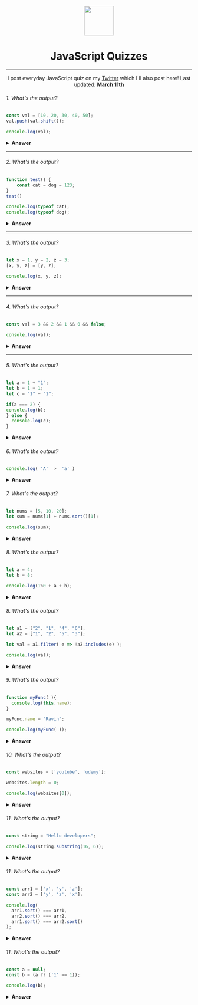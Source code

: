 <div align="center">
  <img height="80" src="https://img.icons8.com/color/480/000000/javascript--v1.png">
  <h1>JavaScript Quizzes</h1>

---
<span>I post everyday JavaScript quiz on my [Twitter](https://twitter.com/ravinwashere) which I'll also post here! Last updated: <a href=#20200612><b>March 11th</b></a> 
</div>

###### 1. What's the output? 

```JavaScript
const val = [10, 20, 30, 40, 50];
val.push(val.shift());

console.log(val);
``` 
<details>
<summary><b>Answer</b></summary>
<p>
Let's break it 

`shift()` → removes the first element and returns the removed element.

`push()` → adds the elements at the end of the array and returns the new length of the array 

`val.shift()` → removes 10
`val.push(10)` → 10 back to array's end

Output: [20, 30, 40, 10]

Credit - [Shan Shah](https://twitter.com/codewithshan)

</p>

</details>

---
###### 2. What's the output? 

```JavaScript
function test() {
    const cat = dog = 123;
}
test()

console.log(typeof cat);
console.log(typeof dog);
``` 

<details>
<summary><b>Answer</b></summary>
<p>

The code start execution from invoked `test` function. so in `test` function, first `123` assigned to `dog` varibale and then the new value of `dog` is assigned to `cat` both value are `123`.

Now if we `console.log(typeof cat)` it should be `undefined` because cat is explicity declred with 'const' keyword which makes it local variable and if the execution of function end the local memory vanished.

`console.log(typeof dog);` → In this line of code should print a `number` because `dog` variable is not explicity declared in the test function. So this becomes a global variable. And global variable can access anywhere. So the output should be `undefined and number`

Answer Credit - [Haroon Hayat](https://twitter.com/hanohayat)

</p>

</details>

---

###### 3. What's the output? 

```JavaScript
let x = 1, y = 2, z = 3;
[x, y, z] = [y, z];

console.log(x, y, z);
``` 

<details>
<summary><b>Answer</b></summary>
<p>

`let x = 1, y = 2, z = 3;` → This line store x = 1, y = 2 and z = 3 in memory. 

`[x, y, z] = [y, z];` → In this like if JavaSScript look square brackets on the lift side of assignment operator "=". Then it will inderstand that it is not array but it it destracturing. 

1. So the value of y which is 2 is assign to x. 
2. Then the value of z which is 3 is assign to y.
3. And there is nothing which is assign to z. So the value of z is undefined. 

`console.log(x, y, z);` → So answer is 2, 3, undefined

Credit - [Haroon Hayat](https://twitter.com/hanohayat)

</p>

</details>

---
###### 4. What's the output? 

```JavaScript
const val = 3 && 2 && 1 && 0 && false;

console.log(val);
```
<details>
<summary><b>Answer</b></summary>
<p>

3 && 2 ==> goes to 2 because 3 is truthy
2 && 1 ==> goes to 1 because 2 is truthy 
1 && 0 ==> goes to 0 because 1 is truthy 
0 && false ==> stays at 0 because it's falsy (&& stops when left side is falsy) 

therefore val = 0 

Credit - [Savvas Stephanides](https://twitter.com/SavvasStephnds)

</p>
</details>

---

###### 5. What's the output? 

```JavaScript
let a = 1 + "1";
let b = 1 + 1;
let c = "1" + "1";

if(a === 2) {
console.log(b);
} else {
  console.log(c);
}
```
<details>

<summary><b>Answer</b></summary>
<p>

`let a - 1 + "1";` → The addition 1 wwith string "1" will convert to "11" string. 

`let b = 1 + 1;` → The addition of two number will be number 2.

`let c = "1" + "1";` → The addition of two string also be string "11".

`if ( a === 2){console.log(b); }else {console.log(c);}` → The condition is checked `(a === 2)` which is wrong because of `a = "11"` so the else block will be execute and print "11" on console screen. 

Credit - [Haroon Hayat](https://twitter.com/hanohayat)
</p>
</details>

###### 6. What's the output? 

```JavaScript
console.log( 'A'  >  'a' )
```

<details>

<summary><b>Answer</b></summary>
<p>

`False` Because the ascii code for ‘A’ is 65 while for ‘a’ it’s 97. 

So basically the code is doing 65>97 which results into a false.

</p>
</details>

###### 7. What's the output? 

```JavaScript
let nums = [5, 10, 20];
let sum = nums[1] + nums.sort()[1];

console.log(sum);
```
<details>

<summary><b>Answer</b></summary>
<p>

Answer is `30`
Dry run:
sum 
→ (1st index from [5,10,20]) + (1st index from [10,20,5])
→ 10 + 20
→ 30

Explanation:

`sort()` without a callback function considers numbers as strings and hence comparing first character based on their ASCII values, gives sorted result as 1,2,5

Credit - [Shubham Sagar Singh](https://twitter.com/shubhamsagarsin)

</p>
</details>

###### 8. What's the output? 

```JavaScript
let a = 4;
let b = 8;

console.log(1%0 + a + b);
```
<details>

<summary><b>Answer</b></summary>
<p>

Answer is `NaN` 

Because, `1%0` will be `NaN`. If one operand of the operation is 'NaN' then, the result will also be `NaN`.

</p>
</details>

###### 8. What's the output? 

```JavaScript
let a1 = ["2", "1", "4", "6"];
let a2 = ["1", "2", "5", "3"];

let val = a1.filter( e => !a2.includes(e) );

console.log(val);
```
<details>

<summary><b>Answer</b></summary>
<p>

Outpit is `["4", "6"]`
Because that line can be seen as the Maths Set operation a1 - a2. Remove all elements from a1 that are also there in a2

</p>
</details>

###### 9. What's the output? 

```JavaScript
function myFunc( ){
  console.log(this.name);
}

myFunc.name = "Ravin";

console.log(myFunc( ));
```
<details>

<summary><b>Answer</b></summary>
<p>

Output is `undefined`

4 ways to bind `this`:

1. The `new` keyword (doesn't apply)
2. Explicit binding (doesn't apply)
3. Default binding (applies here)✅
4. Implicit binding (calling from obj prop)

When default binding, `this` references the global scope. 

In this case, `name` is a property of `myFunc`, not the global object.

`global.name` === undefined
`this.name` === `global.name`

Also, `Function.name` is a read-only property, so even if this worked, the answer would not be 'Ravin'
</p>
</details>

###### 10. What's the output? 

```JavaScript
const websites = ['youtube', 'udemy'];

websites.length = 0;

console.log(websites[0]);
```
<details>

<summary><b>Answer</b></summary>
<p>

`Undefined`

Setting the length of an array is the same as making it empty so when you try to access the first element it'll be undefined cause it's []

</p>
</details>

###### 11. What's the output? 

```JavaScript
const string = "Hello developers";

console.log(string.substring(16, 6));
```
<details>

<summary><b>Answer</b></summary>
<p>

substring() method in JavaScript extract characters, between two indies.
(Note: last index is exclusive.)

If start index is greate than end, arguments are swapped.
E.g:: (16, 6) == (6, 16)
So, 
Starting from 6 index to 16 and it will print
`developers`

Credit - [Haroon Hayat](https://twitter.com/hanohayat)

</p>
</details>

###### 11. What's the output? 

```JavaScript
const arr1 = ['x', 'y', 'z'];
const arr2 = ['y', 'z', 'x'];

console.log(
  arr1.sort() === arr1, 
  arr2.sort() === arr2,
  arr1.sort() === arr2.sort()
);
```
<details>

<summary><b>Answer</b></summary>
<p>

`const arr1 = ['x', 'y', 'z'];` → arr1 is independent Object.
`const arr2 = ['y', 'z', 'x'];` → arr2 is also independent Object.

The comparison between two object will return `TRUE`, if both of object point to the same memory location otherwise they will return `FALSE`.

`console.log(`

  `arr.sort() === arr1` → `TRUE`, because both object are refernce to the memory location(both are arr1).

  `arr2.sort() == arr2` → `TRUE`, again because both object are reference to same memory.

  `arr1.sort() === arr2.sort()` → `FALSE`, because both object are differnt, and object comparison done through memory location. (arr1 !== arr2).

`);`

Credit - [Haroon Hayat](https://twitter.com/hanohayat)

</p>
</details>

###### 11. What's the output? 

```JavaScript
const a = null;
const b = (a ?? ('1' == 1));

console.log(b);
```
<details>

<summary><b>Answer</b></summary>
<p>



Credit - [Haroon Hayat](https://twitter.com/hanohayat)

</p>
</details>

<br>

